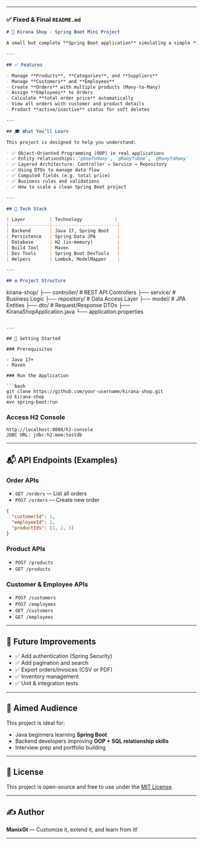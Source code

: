 
---

### ✅ Fixed & Final `README.md`

```markdown
# 🛒 Kirana Shop - Spring Boot Mini Project

A small but complete **Spring Boot application** simulating a simple **Kirana (Grocery) Shop**, built for learning **OOP, Spring Boot architecture, and SQL relationships** in a clean and progressive way.

---

## ✅ Features

- Manage **Products**, **Categories**, and **Suppliers**
- Manage **Customers** and **Employees**
- Create **Orders** with multiple products (Many-to-Many)
- Assign **Employees** to Orders
- Calculate **total order price** automatically
- View all orders with customer and product details
- Product **active/inactive** status for soft deletes

---

## 🎓 What You’ll Learn

This project is designed to help you understand:

- ✅ Object-Oriented Programming (OOP) in real applications
- ✅ Entity relationships: `@OneToMany`, `@ManyToOne`, `@ManyToMany`
- ✅ Layered Architecture: Controller → Service → Repository
- ✅ Using DTOs to manage data flow
- ✅ Computed fields (e.g. total price)
- ✅ Business rules and validations
- ✅ How to scale a clean Spring Boot project

---

## 🧱 Tech Stack

| Layer         | Technology            |
|---------------|------------------------|
| Backend       | Java 17, Spring Boot   |
| Persistence   | Spring Data JPA        |
| Database      | H2 (in-memory)         |
| Build Tool    | Maven                  |
| Dev Tools     | Spring Boot DevTools   |
| Helpers       | Lombok, ModelMapper    |

---

## ⚙️ Project Structure

```

kirana-shop/
├── controller/         # REST API Controllers
├── service/            # Business Logic
├── repository/         # Data Access Layer
├── model/              # JPA Entities
├── dto/                # Request/Response DTOs
├── KiranaShopApplication.java
└── application.properties

````

---

## 🚀 Getting Started

### Prerequisites

- Java 17+
- Maven

### Run the Application

```bash
git clone https://github.com/your-username/kirana-shop.git
cd kirana-shop
mvn spring-boot:run
````

### Access H2 Console

```
http://localhost:8080/h2-console
JDBC URL: jdbc:h2:mem:testdb
```

---

## 📬 API Endpoints (Examples)

### Order APIs

* `GET /orders` — List all orders
* `POST /orders` — Create new order

```json
{
  "customerId": 1,
  "employeeId": 2,
  "productIds": [1, 2, 3]
}
```

### Product APIs

* `POST /products`
* `GET /products`

### Customer & Employee APIs

* `POST /customers`
* `POST /employees`
* `GET /customers`
* `GET /employees`

---

## 🔄 Future Improvements

* ✅ Add authentication (Spring Security)
* ✅ Add pagination and search
* ✅ Export orders/invoices (CSV or PDF)
* ✅ Inventory management
* ✅ Unit & integration tests

---

## 🙌 Aimed Audience

This project is ideal for:

* Java beginners learning **Spring Boot**
* Backend developers improving **OOP + SQL relationship skills**
* Interview prep and portfolio building

---

## 📄 License

This project is open-source and free to use under the [MIT License](LICENSE).

---

## ✍️ Author

**ManixGt** — Customize it, extend it, and learn from it!

---
